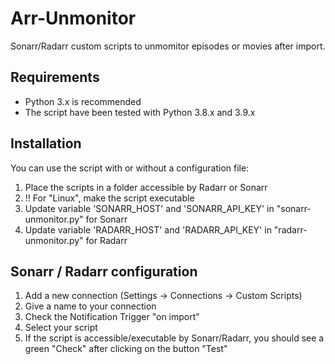 # Arr-Unmonitor
Sonarr/Radarr custom scripts to unmomitor episodes or movies after import.

## Requirements
- Python 3.x is recommended
- The script have been tested with Python 3.8.x and  3.9.x

## Installation
You can use the script with or without a configuration file:

1. Place the scripts in a folder accessible by Radarr or Sonarr
2. !! For "Linux", make the script executable
3. Update variable 'SONARR_HOST' and 'SONARR_API_KEY' in "sonarr-unmonitor.py" for Sonarr
4. Update variable 'RADARR_HOST' and 'RADARR_API_KEY' in "radarr-unmonitor.py" for Radarr

## Sonarr / Radarr configuration
1. Add a new connection (Settings -> Connections -> Custom Scripts)
2. Give a name to your connection
3. Check the Notification Trigger "on import"
4. Select your script
5. If the script is accessible/executable by Sonarr/Radarr, you should see a green "Check" after clicking on the button "Test"
